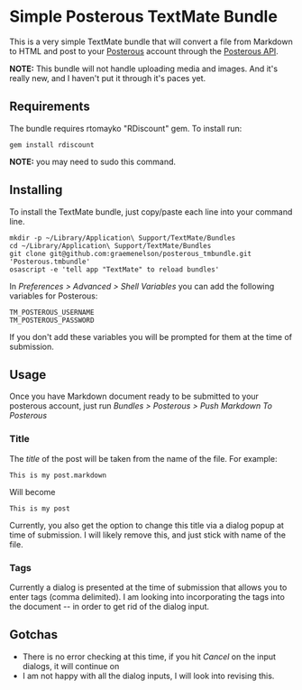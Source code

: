 # Simple Posterous TextMate Bundle

This is a very simple TextMate bundle that will convert a file from Markdown to HTML and post to your [Posterous](http://posterous.com) account through the [Posterous API](http://posterous.com/api).  
                                                                                 
**NOTE:** This bundle will not handle uploading media and images. And it's really new, and I haven't put it through it's paces yet.

## Requirements

The bundle requires rtomayko "RDiscount" gem.  To install run:

    gem install rdiscount
    
**NOTE:** you may need to sudo this command.

## Installing

To install the TextMate bundle, just copy/paste each line into your command line.

    mkdir -p ~/Library/Application\ Support/TextMate/Bundles
    cd ~/Library/Application\ Support/TextMate/Bundles
    git clone git@github.com:graemenelson/posterous_tmbundle.git 'Posterous.tmbundle'
    osascript -e 'tell app "TextMate" to reload bundles'      
    
In *Preferences > Advanced > Shell Variables* you can add the following variables for Posterous:

    TM_POSTEROUS_USERNAME
    TM_POSTEROUS_PASSWORD
    
If you don't add these variables you will be prompted for them at the time of submission.

## Usage

Once you have Markdown document ready to be submitted to your posterous account, just run *Bundles > Posterous > Push Markdown To Posterous*

### Title 

The *title* of the post will be taken from the name of the file.  For example:

    This is my post.markdown
    
Will become

    This is my post
    
Currently, you also get the option to change this title via a dialog popup at time of submission.  I will likely remove this, and just stick with name of the file.

### Tags

Currently a dialog is presented at the time of submission that allows you to enter tags (comma delimited).  I am looking into incorporating the tags into the document -- in order to get rid of the dialog input.

## Gotchas

* There is no error checking at this time, if you hit *Cancel* on the input dialogs, it will continue on
* I am not happy with all the dialog inputs, I will look into revising this.

